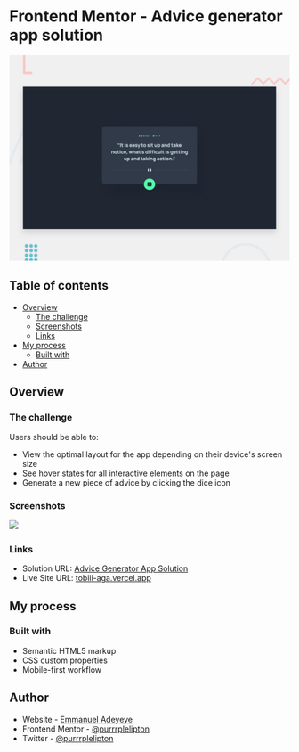 # Frontend Mentor - Advice generator app solution

![Advice generator app challenge on Frontend Mentor](./design/desktop-preview.jpg)

## Table of contents

- [Overview](#overview)
  - [The challenge](#the-challenge)
  - [Screenshots](#screenshots)
  - [Links](#links)
- [My process](#my-process)
  - [Built with](#built-with)
- [Author](#author)

## Overview

### The challenge

Users should be able to:

- View the optimal layout for the app depending on their device's screen size
- See hover states for all interactive elements on the page
- Generate a new piece of advice by clicking the dice icon

### Screenshots

![](./screenshot.jpg)

### Links

- Solution URL: [Advice Generator App Solution](https://frontendmentor.io/)
- Live Site URL: [tobiii-aga.vercel.app](https://tobiii-aga.vercel.app/)

## My process

### Built with

- Semantic HTML5 markup
- CSS custom properties
- Mobile-first workflow

## Author

- Website - [Emmanuel Adeyeye](https://tobiii.vercel.app)
- Frontend Mentor - [@purrrplelipton](https://www.frontendmentor.io/profile/purrrplelipton)
- Twitter - [@purrrplelipton](https://www.twitter.com/purrrplelipton)
